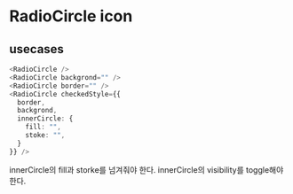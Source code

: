 # RadioCircle icon

## usecases

```ts
<RadioCircle />
<RadioCircle backgrond="" />
<RadioCircle border="" />
<RadioCircle checkedStyle={{
  border,
  backgrond,
  innerCircle: {
    fill: "",
    stoke: "",
  }
}} />
```

innerCircle의 fill과 storke를 넘겨줘야 한다.
innerCircle의 visibility를 toggle해야 한다.

